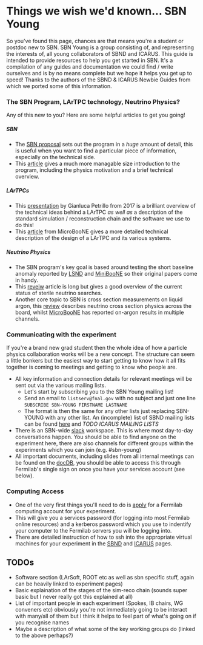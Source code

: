 # Things we wish we'd known... SBN Young

So you've found this page, chances are that means you're a student or postdoc new to SBN. SBN Young is a group consisting of, and representing the interests of, all young collaborators of SBND and ICARUS.
This guide is intended to provide resources to help you get started in SBN. It's a compilation of any guides and documentation we could find / write ourselves and is by no means complete but we hope it helps you get up to speed!
Thanks to the authors of the SBND & ICARUS Newbie Guides from which we ported some of this information.

### The SBN Program, LArTPC technology, Neutrino Physics? 
Any of this new to you? Here are some helpful articles to get you going!
##### SBN
- The [SBN proposal](https://arxiv.org/pdf/1503.01520.pdf) sets out the program in a _huge_ amount of detail, this is useful when you want to find a particular piece of information, especially on the technical side.
- This [article](https://arxiv.org/pdf/1903.04608.pdf) gives a much more managable size introduction to the program, including the physics motivation and a brief technical overview.
##### LArTPCs
- This [presentation](https://indico.cern.ch/event/641257/attachments/1464825/2264132/20170523-LArTPCreconstruction.pdf) by Gianluca Petrillo from 2017 is a brilliant overview of the technical ideas behind a LArTPC _as well as_ a description of the standard simulation / reconstruction chain and the software we use to do this!
- This [article](https://arxiv.org/pdf/1612.05824.pdf) from MicroBooNE gives a more detailed technical description of the design of a LArTPC and its various systems.
##### Neutrino Physics
- The SBN program's key goal is based around testing the short baseline anomaly reported by [LSND](https://arxiv.org/pdf/hep-ex/0104049.pdf) and [MiniBooNE](https://arxiv.org/pdf/1207.4809.pdf) so their original papers come in handy.
- This [reveiw](https://inspirehep.net/literature/1738523) article is long but gives a good overview of the current status of sterile neutrino searches.
- Another core topic to SBN is cross section measurements on liquid argon, this [review](https://arxiv.org/pdf/1305.7513.pdf) describes neutrino cross section physics across the board, whilst [MicroBooNE](https://microboone.fnal.gov/documents-publications/) has reported on-argon results in multiple channels.

### Communicating with the experiment
If you're a brand new grad student then the whole idea of how a particle physics collaboration works will be a new concept. The structure can seem a little bonkers but the easiest way to start getting to know how it all fits together is coming to meetings and getting to know who people are.
- All key information and connection details for relevant meetings will be sent out via the various mailing lists.
  - Let's start by subscribing you to the SBN Young mailing list!
  - Send an email to `listserv@fnal.gov` with no subject and just one line `SUBSCRIBE SBN-YOUNG FIRSTNAME LASTNAME`
  - The format is then the same for any other lists just replacing SBN-YOUNG with any other list. An (incomplete) list of SBND mailing lists can be found [here](https://sbn-nd.fnal.gov/internal/mailing_lists.html) and _TODO ICARUS MAILING LISTS_
- There is an SBN-wide [slack](https://shortbaseline.slack.com/) workspace. This is where most day-to-day conversations happen. You should be able to find anyone on the experiment here, there are also channels for different groups within the experiments which you can join (e.g. #sbn-young)
- All important documents, including slides from all internal meetings can be found on the [docDB](https://sbn-docdb.fnal.gov/cgi-bin/sso/DocumentDatabase), you should be able to access this through Fermilab's single sign on once you have your services account (see below).

### Computing Access
- One of the very first things you'll need to do is [apply](https://fermi.servicenowservices.com/wp/?id=evg_sc_cat_item&sys_id=d361073881218500bea3634b5c987c4c) for a Fermilab computing account for your experiment.
- This will give you a services password (for logging into most Fermilab online resources) and a kerberos password which you use to indentify your computer to the Fermilab servers you will be logging into.
- There are detailed instruction of how to ssh into the appropriate virtual machines for your experiment in the [SBND](https://sbnsoftware.github.io/sbndcode_wiki/Computing_resources.html) and [ICARUS](https://sbnsoftware.github.io/icaruscode_wiki/Computing_Resources.html) pages.

## TODOs
- Software section (LArSoft, ROOT etc as well as sbn specific stuff, again can be heavily linked to experiment pages)
- Basic explaination of the stages of the sim-reco chain (sounds super basic but I never really got this explained at all)
- List of important people in each experiment (Spokes, IB chairs, WG conveners etc) obviously you're not immediately going to be interact with many/all of them but I think it helps to feel part of what's going on if you recognise names
- Maybe a description of what some of the key working groups do (linked to the above perhaps?)
